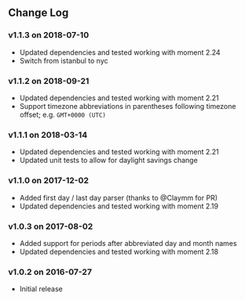 ## Change Log

### v1.1.3 on 2018-07-10

- Updated dependencies and tested working with moment 2.24
- Switch from istanbul to nyc

### v1.1.2 on 2018-09-21

- Updated dependencies and tested working with moment 2.21
- Support timezone abbreviations in parentheses following timezone offset; e.g. `GMT+0000 (UTC)` 

### v1.1.1 on 2018-03-14

- Updated dependencies and tested working with moment 2.21
- Updated unit tests to allow for daylight savings change

### v1.1.0 on 2017-12-02

- Added first day / last day parser (thanks to @Claymm for PR)
- Updated dependencies and tested working with moment 2.19

### v1.0.3 on 2017-08-02

- Added support for periods after abbreviated day and month names
- Updated dependencies and tested working with moment 2.18

### v1.0.2 on 2016-07-27

- Initial release

